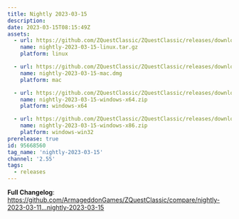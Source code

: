 ```yaml
---
title: Nightly 2023-03-15
description: 
date: 2023-03-15T08:15:49Z
assets: 
  - url: https://github.com/ZQuestClassic/ZQuestClassic/releases/download/nightly-2023-03-15/nightly-2023-03-15-linux.tar.gz
    name: nightly-2023-03-15-linux.tar.gz
    platform: linux

  - url: https://github.com/ZQuestClassic/ZQuestClassic/releases/download/nightly-2023-03-15/nightly-2023-03-15-mac.dmg
    name: nightly-2023-03-15-mac.dmg
    platform: mac

  - url: https://github.com/ZQuestClassic/ZQuestClassic/releases/download/nightly-2023-03-15/nightly-2023-03-15-windows-x64.zip
    name: nightly-2023-03-15-windows-x64.zip
    platform: windows-x64

  - url: https://github.com/ZQuestClassic/ZQuestClassic/releases/download/nightly-2023-03-15/nightly-2023-03-15-windows-x86.zip
    name: nightly-2023-03-15-windows-x86.zip
    platform: windows-win32
prerelease: true
id: 95668560
tag_name: 'nightly-2023-03-15'
channel: '2.55'
tags:
  - releases
---
```


**Full Changelog**: https://github.com/ArmageddonGames/ZQuestClassic/compare/nightly-2023-03-11...nightly-2023-03-15
